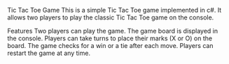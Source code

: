 
Tic Tac Toe Game
This is a simple Tic Tac Toe game implemented in c#. It allows two players to play the classic Tic Tac Toe game on the console.

Features
Two players can play the game.
The game board is displayed in the console.
Players can take turns to place their marks (X or O) on the board.
The game checks for a win or a tie after each move.
Players can restart the game at any time.
